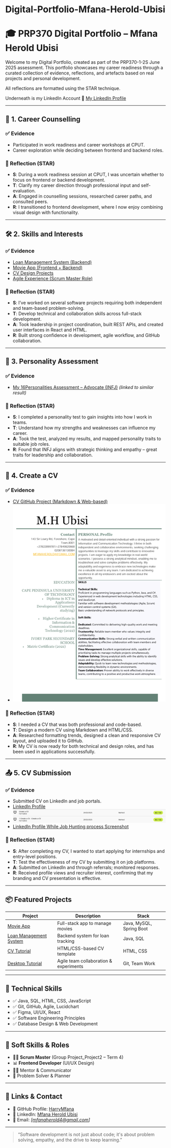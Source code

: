 # Digital-Portfolio-Mfana-Herold-Ubisi
# 🎓 PRP370 Digital Portfolio – Mfana Herold Ubisi

Welcome to my Digital Portfolio, created as part of the PRP370-1-2S June 2025 assessment. This portfolio showcases my career readiness through a curated collection of evidence, reflections, and artefacts based on real projects and personal development. 

All reflections are formatted using the STAR technique.

Underneath is my LinkedIn Account
🔗 [My LinkedIn Profile](http://www.linkedin.com/in/mfana-herold-ubisi-74700b234)

---

## 🧭 1. Career Counselling

### ✅ Evidence
- Participated in work readiness and career workshops at CPUT.
- Career exploration while deciding between frontend and backend roles.

### 🧠 Reflection (STAR)
- **S**: During a work readiness session at CPUT, I was uncertain whether to focus on frontend or backend development.
- **T**: Clarify my career direction through professional input and self-evaluation.
- **A**: Engaged in counselling sessions, researched career paths, and consulted peers.
- **R**: I transitioned to frontend development, where I now enjoy combining visual design with functionality.

---

## 🛠️ 2. Skills and Interests

### ✅ Evidence
- [Loan Management System (Backend)](https://github.com/DeekayMadavha/Loan-Management)
- [Movie App (Frontend + Backend)](https://github.com/Ezile-Xozwa/movieApplication/tree/222662786)
- [CV Design Projects](https://github.com/wil-it2025/cv-tutorial-HarryMfana)
- [Agile Experience (Scrum Master Role)](https://github.com/HarryMfana/desktop-tutorial)

### 🧠 Reflection (STAR)
- **S**: I’ve worked on several software projects requiring both independent and team-based problem-solving.
- **T**: Develop technical and collaboration skills across full-stack development.
- **A**: Took leadership in project coordination, built REST APIs, and created user interfaces in React and HTML.
- **R**: Built strong confidence in development, agile workflow, and GitHub collaboration.

---

## 🧬 3. Personality Assessment

### ✅ Evidence
- [My 16Personalities Assessment – Advocate (INFJ)](https://www.16personalities.com/infj-personality) *(linked to similar result)*

### 🧠 Reflection (STAR)
- **S**: I completed a personality test to gain insights into how I work in teams.
- **T**: Understand how my strengths and weaknesses can influence my career.
- **A**: Took the test, analyzed my results, and mapped personality traits to suitable job roles.
- **R**: Found that INFJ aligns with strategic thinking and empathy – great traits for leadership and collaboration.

---

## 📝 4. Create a CV

### ✅ Evidence
- [CV GitHub Project (Markdown & Web-based)](https://github.com/wil-it2025/cv-tutorial-HarryMfana)
- ![CV Screenshot](https://github.com/HarryMfana/Digital-Portfolio-Mfana-Herold-Ubisi/blob/main/CV...png)

### 🧠 Reflection (STAR)
- **S**: I needed a CV that was both professional and code-based.
- **T**: Design a modern CV using Markdown and HTML/CSS.
- **A**: Researched formatting trends, designed a clean and responsive CV layout, and uploaded it to GitHub.
- **R**: My CV is now ready for both technical and design roles, and has been used in applications successfully.

---

## 📤 5. CV Submission

### ✅ Evidence
- Submitted CV on LinkedIn and job portals.
- [LinkedIn Profile](http://www.linkedin.com/in/mfana-herold-ubisi-74700b234)
- ![CV Submission Screenshot](https://github.com/HarryMfana/Digital-Portfolio-Mfana-Herold-Ubisi/blob/main/Cv1%60.png)
-  [LinkedIn Profile While Job Hunting process Screenshot]()

### 🧠 Reflection (STAR)
- **S**: After completing my CV, I wanted to start applying for internships and entry-level positions.
- **T**: Test the effectiveness of my CV by submitting it on job platforms.
- **A**: Submitted on LinkedIn and through referrals; monitored responses.
- **R**: Received profile views and recruiter interest, confirming that my branding and CV presentation is effective.

---

## 📦 Featured Projects

| Project | Description | Stack |
|--------|-------------|-------|
| [Movie App](https://github.com/Ezile-Xozwa/movieApplication) | Full-stack app to manage movies | Java, MySQL, Spring Boot |
| [Loan Management System](https://github.com/DeekayMadavha/Loan-Management) | Backend system for loan tracking | Java, SQL |
| [CV Tutorial](https://github.com/wil-it2025/cv-tutorial-HarryMfana) | HTML/CSS-based CV template | HTML, CSS |
| [Desktop Tutorial](https://github.com/HarryMfana/desktop-tutorial) | Agile team collaboration & experiments | Git, Team Work |

---

## 🧩 Technical Skills

- ✅ Java, SQL, HTML, CSS, JavaScript
- ✅ Git, GitHub, Agile, Lucidchart
- ✅ Figma, UI/UX, React
- ✅ Software Engineering Principles
- ✅ Database Design & Web Development

---

## 🧠 Soft Skills & Roles

- 👨‍💻 **Scrum Master** (Group Project_Project2 – Term 4)
- 📊 **Frontend Developer** (UI/UX Design)
- 🧑‍🏫 Mentor & Communicator
- 🧩 Problem Solver & Planner

---

## 📎 Links & Contact

- 🔗 GitHub Profile: [HarryMfana](https://github.com/HarryMfana)
- 🔗 LinkedIn: [Mfana Herold Ubisi](http://www.linkedin.com/in/mfana-herold-ubisi-74700b234)
- 📧 Email: *[mfanaherold4@gmail.com]*

---

> “Software development is not just about code; it's about problem solving, empathy, and the drive to keep learning.”


